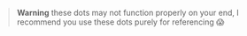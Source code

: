 > **Warning**
these dots may not function properly on your end, I recommend you use these dots purely for referencing 😱
